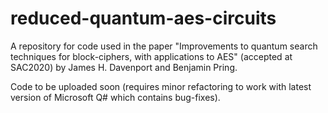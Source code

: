 # reduced-quantum-aes-circuits
A repository for code used in the paper "Improvements to quantum search techniques for block-ciphers, with applications to AES" (accepted at SAC2020) by James H. Davenport and Benjamin Pring.

Code to be uploaded soon (requires minor refactoring to work with latest version of Microsoft Q# which contains bug-fixes).
